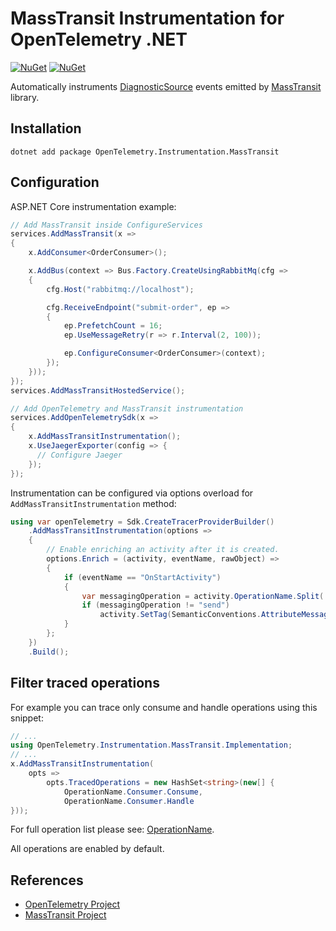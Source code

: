 # MassTransit Instrumentation for OpenTelemetry .NET

[![NuGet](https://img.shields.io/nuget/v/OpenTelemetry.Instrumentation.MassTransit.svg)](https://www.nuget.org/packages/OpenTelemetry.Instrumentation.MassTransit)
[![NuGet](https://img.shields.io/nuget/dt/OpenTelemetry.Instrumentation.MassTransit.svg)](https://www.nuget.org/packages/OpenTelemetry.Instrumentation.MassTransit)

Automatically instruments
[DiagnosticSource](https://masstransit-project.com/advanced/monitoring/diagnostic-source.html)
events emitted by [MassTransit](https://masstransit-project.com/) library.

## Installation

```shell
dotnet add package OpenTelemetry.Instrumentation.MassTransit
```

## Configuration

ASP.NET Core instrumentation example:

```csharp
// Add MassTransit inside ConfigureServices
services.AddMassTransit(x =>
{
    x.AddConsumer<OrderConsumer>();

    x.AddBus(context => Bus.Factory.CreateUsingRabbitMq(cfg =>
    {
        cfg.Host("rabbitmq://localhost");

        cfg.ReceiveEndpoint("submit-order", ep =>
        {
            ep.PrefetchCount = 16;
            ep.UseMessageRetry(r => r.Interval(2, 100));

            ep.ConfigureConsumer<OrderConsumer>(context);
        });
    }));
});
services.AddMassTransitHostedService();

// Add OpenTelemetry and MassTransit instrumentation
services.AddOpenTelemetrySdk(x =>
{
    x.AddMassTransitInstrumentation();
    x.UseJaegerExporter(config => {
      // Configure Jaeger
    });
});
```

Instrumentation can be configured via options overload for
`AddMassTransitInstrumentation` method:

```csharp
using var openTelemetry = Sdk.CreateTracerProviderBuilder()
    .AddMassTransitInstrumentation(options =>
    {
        // Enable enriching an activity after it is created.
        options.Enrich = (activity, eventName, rawObject) =>
        {
            if (eventName == "OnStartActivity")
            {
                var messagingOperation = activity.OperationName.Split('.').Last().ToLower();
                if (messagingOperation != "send")
                    activity.SetTag(SemanticConventions.AttributeMessagingOperation, messagingOperation);
            }
        };
    })
    .Build();
```

## Filter traced operations

For example you can trace only consume and handle operations using this snippet:

```csharp
// ...
using OpenTelemetry.Instrumentation.MassTransit.Implementation;
// ...
x.AddMassTransitInstrumentation(
    opts =>
        opts.TracedOperations = new HashSet<string>(new[] {
            OperationName.Consumer.Consume,
            OperationName.Consumer.Handle
}));
```

For full operation list please see: [OperationName](../OpenTelemetry.Instrumentation.MassTransit/Implementation/OperationName.cs).

All operations are enabled by default.

## References

* [OpenTelemetry Project](https://opentelemetry.io/)
* [MassTransit Project](https://masstransit-project.com/)
